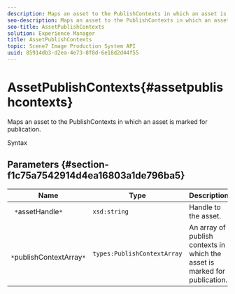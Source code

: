 ```yaml
---
description: Maps an asset to the PublishContexts in which an asset is marked for publication.
seo-description: Maps an asset to the PublishContexts in which an asset is marked for publication.
seo-title: AssetPublishContexts
solution: Experience Manager
title: AssetPublishContexts
topic: Scene7 Image Production System API
uuid: 85914db3-d2ea-4e73-8f8d-6e18d2d44f55
---
```


# AssetPublishContexts{#assetpublishcontexts}

Maps an asset to the PublishContexts in which an asset is marked for publication.

 Syntax 

## Parameters {#section-f1c75a7542914d4ea16803a1de796ba5}

|  Name  | Type  | Description  |
|---|---|---|
|  ` *`assetHandle`*`  | `xsd:string`  | Handle to the asset.  |
|  ` *`publishContextArray`*`  | `types:PublishContextArray`  | An array of publish contexts in which the asset is marked for publication.  |

